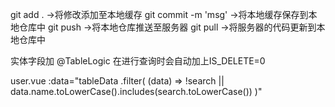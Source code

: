 git add . ->将修改添加至本地缓存
git commit -m 'msg' ->将本地缓存保存到本地仓库中
git push ->将本地仓库推送至服务器
git pull ->将服务器的代码更新到本地仓库中

实体字段加 @TableLogic 在进行查询时会自动加上IS_DELETE=0

user.vue
:data="tableData
.filter(
(data) =>
!search || data.name.toLowerCase().includes(search.toLowerCase())
)"

